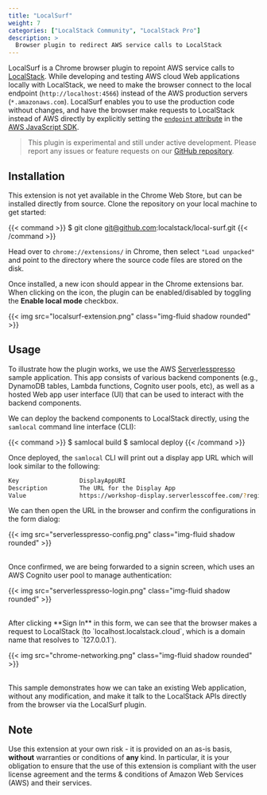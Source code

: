 ```yaml
---
title: "LocalSurf"
weight: 7
categories: ["LocalStack Community", "LocalStack Pro"]
description: >
  Browser plugin to redirect AWS service calls to LocalStack
---
```


LocalSurf is a Chrome browser plugin to repoint AWS service calls to [LocalStack](https://localstack.cloud/). While developing and testing AWS cloud Web applications locally with LocalStack, we need to make the browser connect to the local endpoint (`http://localhost:4566`) instead of the AWS production servers (`*.amazonaws.com`).  LocalSurf enables you to use the production code without changes, and have the browser make requests to LocalStack instead of AWS directly by explicitly setting the [`endpoint`  attribute](https://docs.aws.amazon.com/sdk-for-javascript/v2/developer-guide/specifying-endpoints.html) in the [AWS JavaScript SDK](https://docs.aws.amazon.com/AWSJavaScriptSDK/latest/AWS/Endpoint.html).

> This plugin is experimental and still under active development. Please report any issues or feature requests on our [GitHub repository](https://github.com/localstack/local-surf).

## Installation

This extension is not yet available in the Chrome Web Store, but can be installed directly from source. Clone the repository on your local machine to get started:

{{< command >}}
$ git clone git@github.com:localstack/local-surf.git
{{< /command >}}

Head over to `chrome://extensions/`  in Chrome, then select  `"Load unpacked"`  and point to the directory where the source code files are stored on the disk.

Once installed, a new icon should appear in the Chrome extensions bar. When clicking on the icon, the plugin can be enabled/disabled by toggling the **Enable local mode** checkbox.

<p>
{{< img src="localsurf-extension.png" class="img-fluid shadow rounded" >}}
</p>

## Usage

To illustrate how the plugin works, we use the AWS [Serverlesspresso](https://github.com/aws-samples/serverless-coffee-workshop) sample application. This app consists of various backend components (e.g., DynamoDB tables, Lambda functions, Cognito user pools, etc), as well as a hosted Web app user interface (UI) that can be used to interact with the backend components.

We can deploy the backend components to LocalStack directly, using the `samlocal` command line interface (CLI):

{{< command >}}
$ samlocal build
$ samlocal deploy
{{< /command >}}

Once deployed, the `samlocal` CLI will print out a display app URL which will look similar to the following:

```sh
Key                 DisplayAppURI
Description         The URL for the Display App
Value               https://workshop-display.serverlesscoffee.com/?region=us-east-1&userPoolId=us-east-1_43c9800e64c84467aa0abdb102e226ef&userPoolWebClientId=vr9aw2jr7iv36ezwaaqlzzkvbp&poolId=us-east-1:95dc88d0-1029-48fe-ba7b-1e6a9741bfc5&host=localhost.localstack.cloud&orderManagerEndpoint=https://fapencq0ue.execute-api.amazonaws.com:4566/Prod&APIGWEndpointValidatorService=https://psmdc7b1lv.execute-api.amazonaws.com:4566/Prod&APIGWEndpointConfigService=https://hw7yw61ba7.execute-api.amazonaws.com:4566/Prod
```

We can then open the URL in the browser and confirm the configurations in the form dialog:

<p>
{{< img src="serverlesspresso-config.png" class="img-fluid shadow rounded" >}}
</p>
<br>
Once confirmed, we are being forwarded to a signin screen, which uses an AWS Cognito user pool to manage authentication:

<p>
{{< img src="serverlesspresso-login.png" class="img-fluid shadow rounded" >}}
</p>
<br>
After clicking **Sign In** in this form, we can see that the browser makes a request to LocalStack (to  `localhost.localstack.cloud`, which is a domain name that resolves to `127.0.0.1`).
<br>
<p>
{{< img src="chrome-networking.png" class="img-fluid shadow rounded" >}}
</p>
<br>
This sample demonstrates how we can take an existing Web application, without any modification, and make it talk to the LocalStack APIs directly from the browser via the LocalSurf plugin.

## Note

Use this extension at your own risk - it is provided on an as-is basis,  **without**  warranties or conditions of **any** kind. In particular, it is your obligation to ensure that the use of this extension is compliant with the user license agreement and the terms & conditions of Amazon Web Services (AWS) and their services.
